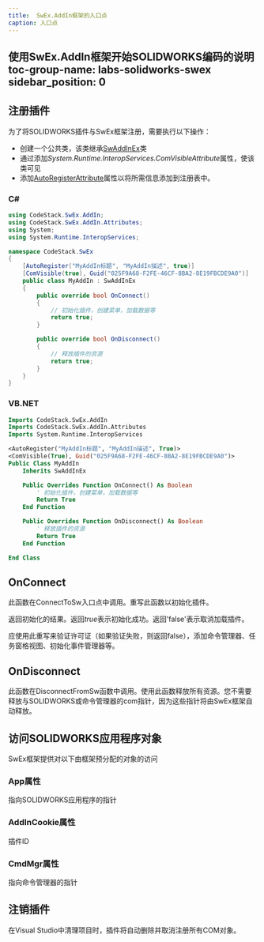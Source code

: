 ```yaml
---
title:  SwEx.AddIn框架的入口点
caption: 入口点
---
```

 使用SwEx.AddIn框架开始SOLIDWORKS编码的说明
toc-group-name: labs-solidworks-swex
sidebar_position: 0
---
## 注册插件

为了将SOLIDWORKS插件与SwEx框架注册，需要执行以下操作：

* 创建一个公共类，该类继承[SwAddInEx](https://docs.codestack.net/swex/add-in/html/T_CodeStack_SwEx_AddIn_SwAddInEx.htm)类
* 通过添加*System.Runtime.InteropServices.ComVisibleAttribute*属性，使该类可见
* 添加[AutoRegisterAttribute](https://docs.codestack.net/swex/add-in/html/T_CodeStack_SwEx_AddIn_Attributes_AutoRegisterAttribute.htm)属性以将所需信息添加到注册表中。

### C\#

~~~ cs
using CodeStack.SwEx.AddIn;
using CodeStack.SwEx.AddIn.Attributes;
using System;
using System.Runtime.InteropServices;

namespace CodeStack.SwEx
{
    [AutoRegister("MyAddIn标题", "MyAddIn描述", true)]
    [ComVisible(true), Guid("025F9A68-F2FE-46CF-8BA2-8E19FBCDE9A0")]
    public class MyAddIn : SwAddInEx
    {
        public override bool OnConnect()
        {
            // 初始化插件，创建菜单，加载数据等
            return true;
        }

        public override bool OnDisconnect()
        {
            // 释放插件的资源
            return true;
        }
    }
}

~~~



### VB.NET

~~~ vb
Imports CodeStack.SwEx.AddIn
Imports CodeStack.SwEx.AddIn.Attributes
Imports System.Runtime.InteropServices

<AutoRegister("MyAddIn标题", "MyAddIn描述", True)>
<ComVisible(True), Guid("025F9A68-F2FE-46CF-8BA2-8E19FBCDE9A0")>
Public Class MyAddIn
    Inherits SwAddInEx

    Public Overrides Function OnConnect() As Boolean
        ' 初始化插件，创建菜单，加载数据等
        Return True
    End Function

    Public Overrides Function OnDisconnect() As Boolean
        ' 释放插件的资源
        Return True
    End Function

End Class

~~~



## OnConnect

此函数在ConnectToSw入口点中调用。重写此函数以初始化插件。

返回初始化的结果。返回*true*表示初始化成功。返回'false'表示取消加载插件。

应使用此重写来验证许可证（如果验证失败，则返回false），添加命令管理器、任务窗格视图、初始化事件管理器等。

## OnDisconnect

此函数在DisconnectFromSw函数中调用。使用此函数释放所有资源。您不需要释放与SOLIDWORKS或命令管理器的com指针，因为这些指针将由SwEx框架自动释放。

## 访问SOLIDWORKS应用程序对象

SwEx框架提供对以下由框架预分配的对象的访问

### App属性
指向SOLIDWORKS应用程序的指针

### AddInCookie属性
插件ID

### CmdMgr属性
指向命令管理器的指针

## 注销插件
在Visual Studio中清理项目时，插件将自动删除并取消注册所有COM对象。